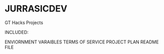 # JURRASICDEV

GT Hacks Projects

INCLUDED:

ENVIORNMENT VARAIBLES
TERMS OF SERVICE
PROJECT PLAN
README FILE
